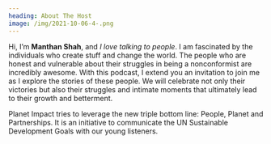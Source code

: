 ```yaml
---
heading: About The Host
image: /img/2021-10-06-4-.png
---
```

Hi, I’m **Manthan Shah**, and *I love talking to people*. I am fascinated by the individuals who create stuff and change the world. The people who are honest and vulnerable about their struggles in being a nonconformist are incredibly awesome. With this podcast, I extend you an invitation to join me as I explore the stories of these people. We will celebrate not only their victories but also their struggles and intimate moments that ultimately lead to their growth and betterment.

Planet Impact tries to leverage the new triple bottom line: People, Planet and Partnerships. It is an initiative to communicate the UN Sustainable Development Goals with our young listeners.